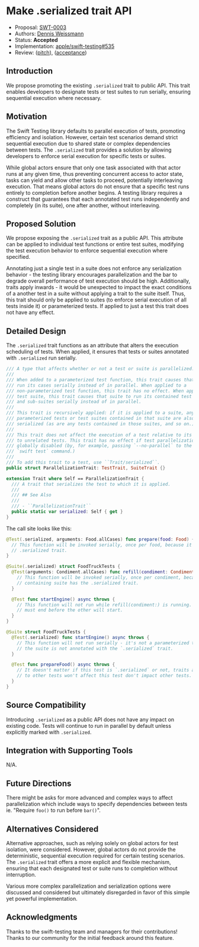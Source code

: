 # Make .serialized trait API

* Proposal: [SWT-0003](0003-make-serialized-trait-api.md)
* Authors: [Dennis Weissmann](https://github.com/dennisweissmann)
* Status: **Accepted**
* Implementation: 
[apple/swift-testing#535](https://github.com/apple/swift-testing/pull/535)
* Review: 
([pitch](https://forums.swift.org/t/pitch-make-serialized-trait-public-api/73147)),
([acceptance](https://forums.swift.org/t/pitch-make-serialized-trait-public-api/73147/5))

## Introduction

We propose promoting the existing `.serialized` trait to public API. This trait 
enables developers to designate tests or test suites to run serially, ensuring 
sequential execution where necessary.

## Motivation

The Swift Testing library defaults to parallel execution of tests, promoting 
efficiency and isolation. However, certain test scenarios demand strict 
sequential execution due to shared state or complex dependencies between tests. 
The `.serialized` trait provides a solution by allowing developers to enforce 
serial execution for specific tests or suites.

While global actors ensure that only one task associated with that actor runs 
at any given time, thus preventing concurrent access to actor state, tasks can 
yield and allow other tasks to proceed, potentially interleaving execution. 
That means global actors do not ensure that a specific test runs entirely to 
completion before another begins. A testing library requires a construct that 
guarantees that each annotated test runs independently and completely (in its 
suite), one after another, without interleaving.

## Proposed Solution

We propose exposing the `.serialized` trait as a public API. This attribute can 
be applied to individual test functions or entire test suites, modifying the 
test execution behavior to enforce sequential execution where specified.

Annotating just a single test in a suite does not enforce any serialization 
behavior - the testing library encourages parallelization and the bar to 
degrade overall performance of test execution should be high.
Additionally, traits apply inwards - it would be unexpected to impact the exact 
conditions of a another test in a suite without applying a trait to the suite 
itself. 
Thus, this trait should only be applied to suites (to enforce serial execution 
of all tests inside it) or parameterized tests. If applied to just a test this 
trait does not have any effect.

## Detailed Design

The `.serialized` trait functions as an attribute that alters the execution 
scheduling of tests. When applied, it ensures that tests or suites annotated 
with `.serialized` run serially.

```swift
/// A type that affects whether or not a test or suite is parallelized.
///
/// When added to a parameterized test function, this trait causes that test to
/// run its cases serially instead of in parallel. When applied to a
/// non-parameterized test function, this trait has no effect. When applied to a
/// test suite, this trait causes that suite to run its contained test functions
/// and sub-suites serially instead of in parallel.
///
/// This trait is recursively applied: if it is applied to a suite, any
/// parameterized tests or test suites contained in that suite are also
/// serialized (as are any tests contained in those suites, and so on.)
///
/// This trait does not affect the execution of a test relative to its peers or
/// to unrelated tests. This trait has no effect if test parallelization is
/// globally disabled (by, for example, passing `--no-parallel` to the
/// `swift test` command.)
///
/// To add this trait to a test, use ``Trait/serialized``.
public struct ParallelizationTrait: TestTrait, SuiteTrait {}

extension Trait where Self == ParallelizationTrait {
  /// A trait that serializes the test to which it is applied.
  ///
  /// ## See Also
  ///
  /// - ``ParallelizationTrait``
  public static var serialized: Self { get }
}
```

The call site looks like this:

```swift
@Test(.serialized, arguments: Food.allCases) func prepare(food: Food) {
  // This function will be invoked serially, once per food, because it has the
  // .serialized trait.
}

@Suite(.serialized) struct FoodTruckTests {
  @Test(arguments: Condiment.allCases) func refill(condiment: Condiment) {
    // This function will be invoked serially, once per condiment, because the
    // containing suite has the .serialized trait.
  }

  @Test func startEngine() async throws {
    // This function will not run while refill(condiment:) is running. One test
    // must end before the other will start.
  }
}

@Suite struct FoodTruckTests {
  @Test(.serialized) func startEngine() async throws {
    // This function will not run serially - it's not a parameterized test and
    // the suite is not annotated with the `.serialized` trait.
  }

  @Test func prepareFood() async throws {
    // It doesn't matter if this test is `.serialized` or not, traits applied 
    // to other tests won't affect this test don't impact other tests.
  }
}
```

## Source Compatibility

Introducing `.serialized` as a public API does not have any impact on existing 
code. Tests will continue to run in parallel by default unless explicitly 
marked with `.serialized`.

## Integration with Supporting Tools

N/A.

## Future Directions

There might be asks for more advanced and complex ways to affect parallelization
which include ways to specify dependencies between tests ie. "Require `foo()` to
run before `bar()`".

## Alternatives Considered

Alternative approaches, such as relying solely on global actors for test 
isolation, were considered. However, global actors do not provide the 
deterministic, sequential execution required for certain testing scenarios. The 
`.serialized` trait offers a more explicit and flexible mechanism, ensuring 
that each designated test or suite runs to completion without interruption.

Various more complex parallelization and serialization options were discussed 
and considered but ultimately disregarded in favor of this simple yet powerful 
implementation.

## Acknowledgments

Thanks to the swift-testing team and managers for their contributions! Thanks 
to our community for the initial feedback around this feature.
